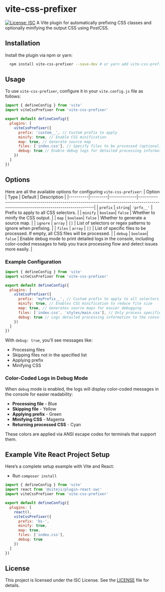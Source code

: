 # vite-css-prefixer

[![License: ISC](https://img.shields.io/badge/License-ISC-green.svg)](https://opensource.org/licenses/ISC) A Vite plugin for automatically prefixing CSS classes and optionally minifying the output CSS using PostCSS.

## Installation

Install the plugin via npm or yarn:
```bash 
  npm install vite-css-prefixer --save-dev # or yarn add vite-css-prefixer --dev
```

## Usage

To use `vite-css-prefixer`, configure it in your `vite.config.js` file as follows:
```javascript
import { defineConfig } from 'vite'
import viteCssPrefixer from 'vite-css-prefixer'

export default defineConfig({
  plugins: [
    viteCssPrefixer({
      prefix: 'custom__', // Custom prefix to apply
      minify: true, // Enable CSS minification
      map: true, // Generate source map
      files: ['index.css'], // Specify files to be processed (optional)
      debug: true // Enable debug logs for detailed processing information
    })
  ]
})
```
## Options

Here are all the available options for configuring `vite-css-prefixer`:
| Option   | Type    | Default      | Description                                                                                                                         |
|----------|---------|--------------|-------------------------------------------------------------------------------------------------------------------------------------|
| `prefix` | `string`| `'prfx__'`   | Prefix to apply to all CSS selectors.                                                                                              |
| `minify` | `boolean`| `false`     | Whether to minify the CSS output.                                                                                                  |
| `map`    | `boolean`| `false`     | Whether to generate a source map.                                                                                                  |
| `ignore` | `array`  | `[]`        | List of selectors or regex patterns to ignore when prefixing.                                                                       |
| `files`  | `array`  | `[]`        | List of specific files to be processed. If empty, all CSS files will be processed.                                                  |
| `debug`  | `boolean`| `false`     | Enable debug mode to print detailed logs in the console, including color-coded messages to help you trace processing flow and detect issues more easily. |

### Example Configuration
```javascript
import { defineConfig } from 'vite'
import viteCssPrefixer from 'vite-css-prefixer'

export default defineConfig({
  plugins: [
    viteCssPrefixer({
      prefix: 'myPrefix__', // Custom prefix to apply to all selectors
      minify: true, // Enables CSS minification to reduce file size
      map: true, // Generates source maps for easier debugging
      files: ['index.css', 'styles/main.css'], // Only process specified files
      debug: true // Logs detailed processing information to the console
    })
  ]
})
```
With `debug: true`, you'll see messages like:
-   Processing files
-   Skipping files not in the specified list
-   Applying prefix
-   Minifying CSS

### Color-Coded Logs in Debug Mode
When `debug` mode is enabled, the logs will display color-coded messages in the console for easier readability:

-   **Processing file** - Blue
-   **Skipping file** - Yellow
-   **Applying prefix** - Green
-   **Minifying CSS** - Magenta
-   **Returning processed CSS** - Cyan

These colors are applied via ANSI escape codes for terminals that support them.

## Example Vite React Project Setup

  Here’s a complete setup example with Vite and React:
  

- Run <code>composer install</code>
  
```javascript
import { defineConfig } from 'vite'
import react from '@vitejs/plugin-react-swc'
import viteCssPrefixer from 'vite-css-prefixer'

export default defineConfig({
  plugins: [
    react(),
    viteCssPrefixer({
      prefix: 'bs-',
      minify: true,
      map: true,
      files: ['index.css'],
      debug: true
    })
  ]
})
```
 
## License
This project is licensed under the ISC License. See the [LICENSE](https://opensource.org/licenses/ISC) file for details.